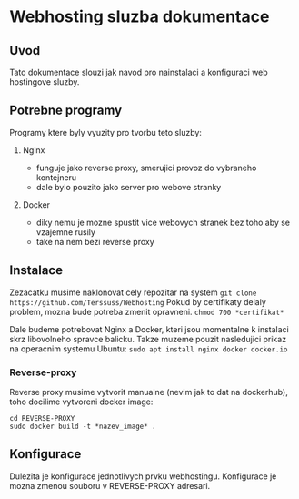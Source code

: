 # Webhosting sluzba dokumentace

## Uvod 

Tato dokumentace slouzi jak navod pro nainstalaci a konfiguraci web hostingove sluzby.

## Potrebne programy 

Programy ktere byly vyuzity pro tvorbu teto sluzby:

1. Nginx
    - funguje jako reverse proxy, smerujici provoz do vybraneho kontejneru
    - dale bylo pouzito jako server pro webove stranky


2. Docker
    - diky nemu je mozne spustit vice webovych stranek bez toho aby se vzajemne rusily
    - take na nem bezi reverse proxy

## Instalace

Zezacatku musime naklonovat cely repozitar na system
`git clone https://github.com/Terssuss/Webhosting`
Pokud by certifikaty delaly problem, mozna bude potreba zmenit opravneni.
`chmod 700 *certifikat*`

Dale budeme potrebovat Nginx a Docker, kteri jsou momentalne k instalaci skrz libovolneho spravce balicku.
Takze muzeme pouzit nasledujici prikaz na operacnim systemu Ubuntu:
`sudo apt install nginx docker docker.io`


### Reverse-proxy
    
Reverse proxy musime vytvorit manualne (nevim jak to dat na dockerhub), toho docilime vytvoreni docker image:
```
cd REVERSE-PROXY
sudo docker build -t *nazev_image* .
```
## Konfigurace

Dulezita je konfigurace jednotlivych prvku webhostingu.
Konfigurace je mozna zmenou souboru v REVERSE-PROXY adresari.

